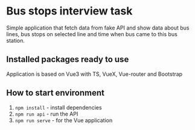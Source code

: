 # Bus stops interview task
Simple application that fetch data from fake API and show data about bus lines,
bus stops on selected line and time when bus came to this bus station.

## Installed packages ready to use
Application is based on Vue3 with TS, VueX, Vue-router and Bootstrap


## How to start environment
1. `npm install` - install dependencies
2. `npm run api` - run the API
3. `npm run serve` - for the Vue application
